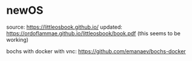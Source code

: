 # newOS

source: https://littleosbook.github.io/
updated: https://ordoflammae.github.io/littleosbook/book.pdf (this seems to be working)

bochs with docker with vnc: https://github.com/emanaev/bochs-docker
